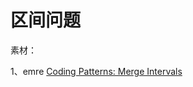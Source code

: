 # 区间问题

素材：

1、emre [Coding Patterns: Merge Intervals](https://emre.me/coding-patterns/merge-intervals/)

